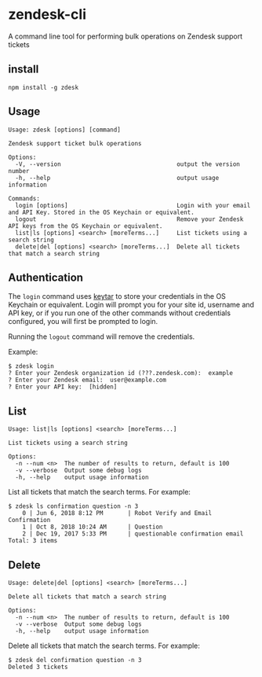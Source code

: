 # zendesk-cli

A command line tool for performing bulk operations on Zendesk support tickets

## install

```
npm install -g zdesk
```

## Usage

```
Usage: zdesk [options] [command]

Zendesk support ticket bulk operations

Options:
  -V, --version                                 output the version number
  -h, --help                                    output usage information

Commands:
  login [options]                               Login with your email and API Key. Stored in the OS Keychain or equivalent.
  logout                                        Remove your Zendesk API keys from the OS Keychain or equivalent.
  list|ls [options] <search> [moreTerms...]     List tickets using a search string
  delete|del [options] <search> [moreTerms...]  Delete all tickets that match a search string
```

## Authentication

The `login` command uses [keytar](https://www.npmjs.com/package/keytar) to store your credentials in the OS Keychain or
equivalent. Login will prompt you for your site id, username and API key, or if
you run one of the other commands without credentials configured, you will first
be prompted to login.

Running the `logout` command will remove the credentials.

Example:

```
$ zdesk login
? Enter your Zendesk organization id (???.zendesk.com):  example
? Enter your Zendesk email:  user@example.com
? Enter your API key:  [hidden]
```

## List

```
Usage: list|ls [options] <search> [moreTerms...]

List tickets using a search string

Options:
  -n --num <n>  The number of results to return, default is 100
  -v --verbose  Output some debug logs
  -h, --help    output usage information
```

List all tickets that match the search terms. For example:

```
$ zdesk ls confirmation question -n 3
    0 | Jun 6, 2018 8:12 PM       | Robot Verify and Email Confirmation
    1 | Oct 8, 2018 10:24 AM      | Question
    2 | Dec 19, 2017 5:33 PM      | questionable confirmation email
Total: 3 items
```

## Delete

```
Usage: delete|del [options] <search> [moreTerms...]

Delete all tickets that match a search string

Options:
  -n --num <n>  The number of results to return, default is 100
  -v --verbose  Output some debug logs
  -h, --help    output usage information
```

Delete all tickets that match the search terms. For example:

```
$ zdesk del confirmation question -n 3
Deleted 3 tickets
```

